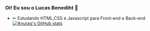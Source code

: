 ### Oi! Eu sou o Lucas Benediht 👋

- ✏ Estudando HTML,CSS e Javascript para Front-end e Back-end
[![Anurag's GitHub stats](https://github-readme-stats.vercel.app/api?username=Lucas-Benedihticons=true&theme=dark#gh-dark-mode-only)](https://github.com/anuraghazra/github-readme-stats)
